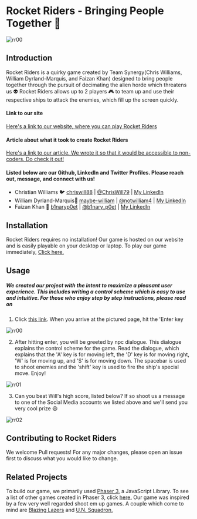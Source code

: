 # Rocket Riders - Bringing People Together  🚀

![rr00](https://user-images.githubusercontent.com/51524966/77604145-2dea0180-6ee8-11ea-879a-60d725c40006.jpg)

## Introduction
Rocket Riders is a quirky game created by Team Synergy(Chris Williams, William Dyrland-Marquis, and Faizan Khan) designed to bring people together through the pursuit of decimating the alien horde which threatens us 👽 Rocket Riders allows up to 2 players  🎮 to team up and use their respective ships to attack the enemies, which fill up the screen quickly.
#### Link to our site
[Here's a link to our website, where you can play Rocket Riders](https://rocket-riders-git-master-chriswill88.vercel.app/)
#### Article about what it took to create Rocket Riders
[Here's a link to our article. We wrote it so that it would be accessible to non-coders. Do check it out! ](https://medium.com/@mathemagician229/the-odyssey-of-team-synergy-2ba4d5998bd4)
#### Listed below are our Github, LinkedIn and Twitter Profiles. Please reach out, message, and connect with us!
* Christian Williams 🐦 [chriswill88](https://github.com/chriswill88) | [@ChrisWill79](https://twitter.com/ChrisWill79) | [My LinkedIn](https://www.linkedin.com/in/christian--williams/)
*  William Dyrland-Marquis🥇 [maybe-william](https://github.com/maybe-william) | [@notwilliam4](https://twitter.com/notwilliam4) | [My LinkedIn](https://www.linkedin.com/in/william-dyrland-marquis/)
* Faizan Khan 🌌 [b1naryp0et](https://github.com/b1naryp0et) | [@b1nary_p0et](https://twitter.com/b1nary_p0et) | [My LinkedIn](https://www.linkedin.com/in/fkkhan/)
## Installation
Rocket Riders requires no installation! Our game is hosted on our website and is easily playable on your desktop or laptop. To play our game immediately, [Click here.](https://rocket-riders-git-master-chriswill88.vercel.app/game/index.html)
## Usage
##### We created our project with the intent to maximize a pleasant user experience. This includes writing a control scheme which is easy to use and intuitive. For those who enjoy step by step instructions, please read on
1. Click [this link](https://rocket-riders-git-master-chriswill88.vercel.app/game/index.html). When you arrive at the pictured page, hit the 'Enter key

![rr00](https://user-images.githubusercontent.com/51524966/77604145-2dea0180-6ee8-11ea-879a-60d725c40006.jpg)


2. After hitting enter, you will be greeted by npc dialogue. This dialogue explains the control scheme for the game. Read the dialogue, which explains that the 'A' key is for moving left, the 'D' key is for moving right, 'W' is for moving up, and 'S' is for moving down. The spacebar is used to shoot enemies and the 'shift' key is used to fire the ship's special move. Enjoy!

![rr01](https://user-images.githubusercontent.com/51524966/77604229-5f62cd00-6ee8-11ea-9ff8-88d433db4d21.jpg)


3. Can you beat Will's high score, listed below? If so shoot us a message to one of the Social Media accounts we listed above and we'll send you very cool prize 😃

![rr02](https://user-images.githubusercontent.com/51524966/77604353-a650c280-6ee8-11ea-924a-84f4537c31ab.jpg)


## Contributing to Rocket Riders
We welcome Pull requests! For any major changes, please open an issue first to discuss what you would like to change.
## Related Projects
To build our game, we primarily used [Phaser 3](https://phaser.io/), a JavaScript Library. To see a list of other games created in Phaser 3, click [here.](https://phaser.io/games)
Our game was inspired by a few very well regarded shoot em up games. A couple which come to mind are [Blazing Lazers](https://www.youtube.com/watch?v=OquO7XKHDT4) and [U.N. Squadron.](https://www.youtube.com/watch?v=lY4Z8I7oA5A)
